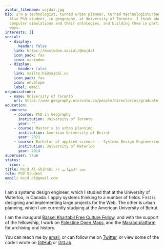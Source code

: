 ```yaml
---
avatar_filename: majdal.jpg
bio: I'm a technologist, turned urban planner, turned technologisturbanplanner.
  Also PhD student, in geography, at University of Toronto. I think about
  computer simulations and their ontologies, and building them in participatory
  ways.
interests: []
social:
  - display:
      header: false
    link: https://mastodon.social/@majdal
    icon_pack: fas
    icon: mastodon
  - display:
      header: false
    link: mailto:hi@majdal.cc
    icon_pack: fas
    icon: envelope
    label: email
organizations:
  - name: University of Toronto
    url: https://www.geography.utoronto.ca/people/directories/graduate-students
education:
  courses:
    - course: PhD in Geography
      institution: University of Toronto
      year: ""
    - course: Master's in urban planning
      institution: American University of Beirut
      year: 2021
    - course: Bachelor of applied science -- Systems Design Engineering
      institution: University of Waterloo
      year: 2014
superuser: true
status:
  icon: ☕️
title: Majd Al-Shihabi // مجد الشهابي
role: PhD Student
email: majd.al@gmail.com
---
```

I am a systems design engineer, which I studied that at the University of Waterloo, in Canada. I apply systems thinking to a number of fields. First is designing and implementing large projects for the Web. The other is urban planning, which I am currently studying at the American University of Beirut.

I am the inaugural [Bassel Khartabil Free Culture Fellow](https://creativecommons.org/2018/04/15/fellowship-memorial-fund/), and with the support of the fellowship, I work on [Palestine Open Maps](https://palopenmaps.org/), and the [Masrad:platform](https://masrad.org/) for archiving oral history.

You can reach me by [email](mailto:hi@majdal.cc), or can follow me on [Twitter](https://twitter.com/majdal/), or view some of the code I wrote on [GitHub](https://github.com/majdal/) or [GitLab](https://gitlab.com/majdal/).